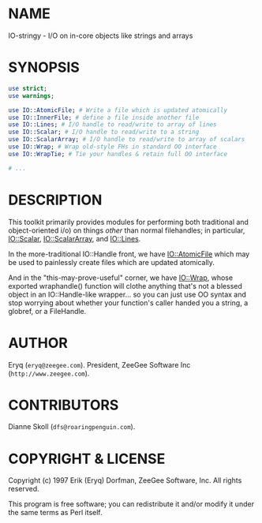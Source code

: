 # NAME

IO-stringy - I/O on in-core objects like strings and arrays

# SYNOPSIS

```perl
use strict;
use warnings;

use IO::AtomicFile; # Write a file which is updated atomically
use IO::InnerFile; # define a file inside another file
use IO::Lines; # I/O handle to read/write to array of lines
use IO::Scalar; # I/O handle to read/write to a string
use IO::ScalarArray; # I/O handle to read/write to array of scalars
use IO::Wrap; # Wrap old-style FHs in standard OO interface
use IO::WrapTie; # Tie your handles & retain full OO interface

# ...
```

# DESCRIPTION

This toolkit primarily provides modules for performing both traditional
and object-oriented i/o) on things _other_ than normal filehandles;
in particular, [IO::Scalar](https://metacpan.org/pod/IO::Scalar), [IO::ScalarArray](https://metacpan.org/pod/IO::ScalarArray),
and [IO::Lines](https://metacpan.org/pod/IO::Lines).

In the more-traditional IO::Handle front, we
have [IO::AtomicFile](https://metacpan.org/pod/IO::AtomicFile)
which may be used to painlessly create files which are updated
atomically.

And in the "this-may-prove-useful" corner, we have [IO::Wrap](https://metacpan.org/pod/IO::Wrap),
whose exported wraphandle() function will clothe anything that's not
a blessed object in an IO::Handle-like wrapper... so you can just
use OO syntax and stop worrying about whether your function's caller
handed you a string, a globref, or a FileHandle.

# AUTHOR

Eryq (`eryq@zeegee.com`).
President, ZeeGee Software Inc (`http://www.zeegee.com`).

# CONTRIBUTORS

Dianne Skoll (`dfs@roaringpenguin.com`).

# COPYRIGHT & LICENSE

Copyright (c) 1997 Erik (Eryq) Dorfman, ZeeGee Software, Inc. All rights reserved.

This program is free software; you can redistribute it and/or modify it
under the same terms as Perl itself.
